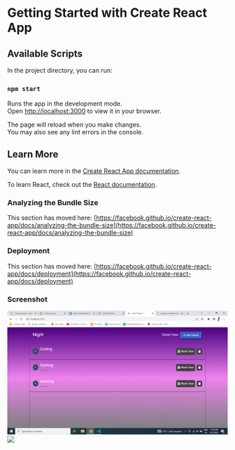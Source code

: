 # Getting Started with Create React App

## Available Scripts

In the project directory, you can run:

### `npm start`

Runs the app in the development mode.\
Open [http://localhost:3000](http://localhost:3000) to view it in your browser.

The page will reload when you make changes.\
You may also see any lint errors in the console.


## Learn More

You can learn more in the [Create React App documentation](https://facebook.github.io/create-react-app/docs/getting-started).

To learn React, check out the [React documentation](https://reactjs.org/).


### Analyzing the Bundle Size

This section has moved here: [https://facebook.github.io/create-react-app/docs/analyzing-the-bundle-size](https://facebook.github.io/create-react-app/docs/analyzing-the-bundle-size)


### Deployment

This section has moved here: [https://facebook.github.io/create-react-app/docs/deployment](https://facebook.github.io/create-react-app/docs/deployment)

### Screenshot
<img src="/public/images/Screenshot (23).png">
<img src="/public/images/Screenshot (24).png.png">
